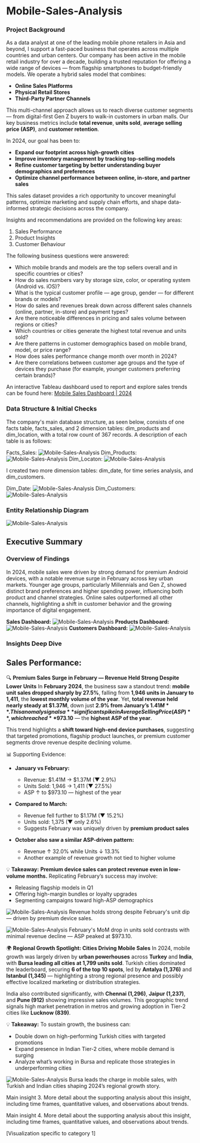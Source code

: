 # Mobile-Sales-Analysis

### Project Background
As a data analyst at one of the leading mobile phone retailers in Asia and beyond, I support a fast-paced business that operates across multiple countries and urban centers. Our company has been active in the mobile retail industry for over a decade, building a trusted reputation for offering a wide range of devices — from flagship smartphones to budget-friendly models.
We operate a hybrid sales model that combines:
- **Online Sales Platforms**
- **Physical Retail Stores**
- **Third-Party Partner Channels**

This multi-channel approach allows us to reach diverse customer segments — from digital-first Gen Z buyers to walk-in customers in urban malls. Our key business metrics include **total revenue**, **units sold**, **average selling price (ASP)**, and **customer retention**.

In 2024, our goal has been to:
- **Expand our footprint across high-growth cities**
- **Improve inventory management by tracking top-selling models**
- **Refine customer targeting by better understanding buyer demographics and preferences**
- **Optimize channel performance between online, in-store, and partner sales**

This sales dataset provides a rich opportunity to uncover meaningful patterns, optimize marketing and supply chain efforts, and shape data-informed strategic decisions across the company.

Insights and recommendations are provided on the following key areas:

1. Sales Performance
2. Product Insights
3. Customer Behaviour

The following business questions were answered:
- Which mobile brands and models are the top sellers overall and in specific countries or cities?
- How do sales numbers vary by storage size, color, or operating system (Android vs. iOS)?
- What is the typical customer profile — age group, gender — for different brands or models?
- How do sales and revenues break down across different sales channels (online, partner, in-store) and payment types?
- Are there noticeable differences in pricing and sales volume between regions or cities?
- Which countries or cities generate the highest total revenue and units sold?
- Are there patterns in customer demographics based on mobile brand, model, or price range?
- How does sales performance change month over month in 2024?
- Are there correlations between customer age groups and the type of devices they purchase (for example, younger customers preferring certain brands)?

An interactive Tableau dashboard used to report and explore sales trends can be found here: 
[Mobile Sales Dashboard | 2024](https://public.tableau.com/views/MobileSalesDashboard2024/SalesDashboard?:language=en-US&:sid=&:redirect=auth&:display_count=n&:origin=viz_share_link)

### Data Structure & Initial Checks
The company's main database structure, as seen below, consists of one facts table, facts_sales, and 2 dimension tables: dim_products and dim_location, with a total row count of 367 records. A description of each table is as follows:

Facts_Sales: ![Mobile-Sales-Analysis](Facts_Sales.JPG)
Dim_Products: ![Mobile-Sales-Analysis](dim_products.JPG)
Dim_Locaton: ![Mobile-Sales-Analysis](dim_locations.JPG)

I created two more dimension tables: dim_date, for time series analysis, and dim_customers.

Dim_Date: ![Mobile-Sales-Analysis](dim_date.JPG)
Dim_Customers: ![Mobile-Sales-Analysis](dim_customers.JPG)

### Entity Relationship Diagram
![Mobile-Sales-Analysis](Entity_Relationship_Diagram.JPG)

## Executive Summary
### Overview of Findings
In 2024, mobile sales were driven by strong demand for premium Android devices, with a notable revenue surge in February across key urban markets. Younger age groups, particularly Millennials and Gen Z, showed distinct brand preferences and higher spending power, influencing both product and channel strategies. Online sales outperformed all other channels, highlighting a shift in customer behavior and the growing importance of digital engagement.

**Sales Dashboard:** ![Mobile-Sales-Analysis](sales_dashboard.jpg)
**Products Dashboard:** ![Mobile-Sales-Analysis](products_dashboard.jpg)
**Customers Dashboard:** ![Mobile-Sales-Analysis](customers_dashboard.jpg)

### Insights Deep Dive
## Sales Performance:
🔍 **Premium Sales Surge in February — Revenue Held Strong Despite Lower Units**
In **February 2024**, the business saw a standout trend: **mobile unit sales dropped sharply by 27.5%**, falling from **1,946 units in January to 1,411**, the **lowest monthly volume of the year**. Yet, **total revenue held nearly steady at $1.37M**, down just **2.9% from January’s $1.41M**. This anomaly signals a **significant spike in Average Selling Price (ASP)**, which reached **$973.10** — the **highest ASP of the year**.

This trend highlights a **shift toward high-end device purchases**, suggesting that targeted promotions, flagship product launches, or premium customer segments drove revenue despite declining volume.

📊 Supporting Evidence:
- **January vs February:**
  - Revenue: $1.41M → $1.37M (▼ 2.9%)
  - Units Sold: 1,946 → 1,411 (▼ 27.5%)
  - ASP ↑ to $973.10 — highest of the year

- **Compared to March:**
  - Revenue fell further to $1.17M (▼ 15.2%)
  - Units sold: 1,375 (▼ only 2.6%)
  - Suggests February was uniquely driven by **premium product sales**

- **October also saw a similar ASP-driven pattern:**
  - Revenue ↑ 32.0% while Units ↓ 13.3%
  - Another example of revenue growth not tied to higher volume

💡 **Takeaway:**
**Premium device sales can protect revenue even in low-volume months.** Replicating February’s success may involve:
- Releasing flagship models in Q1
- Offering high-margin bundles or loyalty upgrades
- Segmenting campaigns toward high-ASP demographics

![Mobile-Sales-Analysis](customers_dashboard.jpg)
Revenue holds strong despite February's unit dip — driven by premium device sales.

![Mobile-Sales-Analysis](customers_dashboard.jpg)
February's MoM drop in units sold contrasts with minimal revenue decline — ASP peaked at $973.10.

🌍 **Regional Growth Spotlight: Cities Driving Mobile Sales**
In 2024, mobile growth was largely driven by **urban powerhouses** across **Turkey** and **India**, with **Bursa leading all cities at 1,799 units sold**. Turkish cities dominated the leaderboard, securing **6 of the top 10 spots**, led by **Antalya (1,376)** and **Istanbul (1,345)** — highlighting a strong regional presence and possibly effective localized marketing or distribution strategies.

India also contributed significantly, with **Chennai (1,296)**, **Jaipur (1,237)**, and **Pune (912)** showing impressive sales volumes. This geographic trend signals high market penetration in metros and growing adoption in Tier-2 cities like **Lucknow (839)**.


💡 **Takeaway:**
To sustain growth, the business can:
- Double down on high-performing Turkish cities with targeted promotions
- Expand presence in Indian Tier-2 cities, where mobile demand is surging
- Analyze what’s working in Bursa and replicate those strategies in underperforming cities

![Mobile-Sales-Analysis](customers_dashboard.jpg)
Bursa leads the charge in mobile sales, with Turkish and Indian cities shaping 2024’s regional growth story.

Main insight 3. More detail about the supporting analysis about this insight, including time frames, quantitative values, and observations about trends.

Main insight 4. More detail about the supporting analysis about this insight, including time frames, quantitative values, and observations about trends.

[Visualization specific to category 1]
